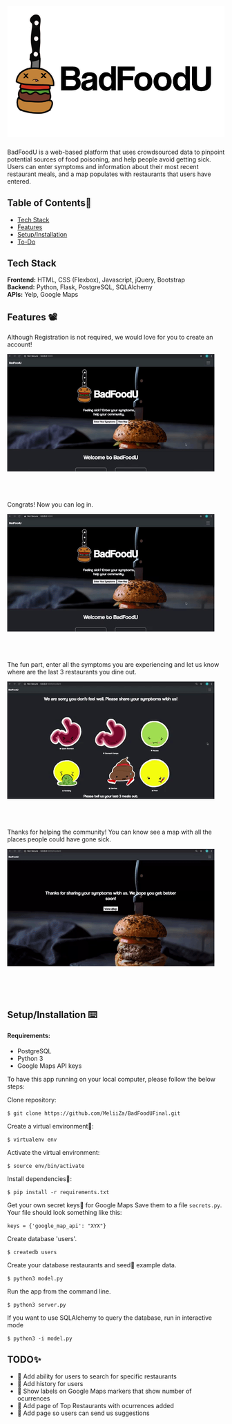 # <img src="/static/images/BFUheader.png">

BadFoodU is a web-based platform that uses crowdsourced data to pinpoint potential sources of food poisoning, and help people avoid getting sick. Users can enter symptoms and information about their most recent restaurant meals, and a map populates with restaurants that users have entered.

## Table of Contents🍔

* [Tech Stack](#tech-stack)
* [Features](#features)
* [Setup/Installation](#installation)
* [To-Do](#future)

## <a name="tech-stack"></a>Tech Stack

__Frontend:__ HTML, CSS (Flexbox), Javascript, jQuery, Bootstrap <br/>
__Backend:__ Python, Flask, PostgreSQL, SQLAlchemy <br/>
__APIs:__ Yelp, Google Maps <br/>

## <a name="features"></a>Features 📽

Although Registration is not required, we would love for you to create an account!

![Register](/static/images/gifs/Registration.gif)

<br/><br/><br/>
Congrats! Now you can log in.

![LogIn](/static/images/gifs/Login.gif)

<br/><br/><br/>
The fun part, enter all the symptoms you are experiencing and let us know where are the last 3 restaurants you dine out.

![Symptoms](/static/images/gifs/Symptoms.gif)

<br/><br/><br/>
Thanks for helping the community! You can know see a map with all the places people could have gone sick.

![Map](/static/images/gifs/Map.gif)

<br/><br/><br/>

## <a name="installation"></a>Setup/Installation ⌨️

#### Requirements:

- PostgreSQL
- Python 3
- Google Maps API keys

To have this app running on your local computer, please follow the below steps:

Clone repository:
```
$ git clone https://github.com/MeliiZa/BadFoodUFinal.git
```
Create a virtual environment🔮:
```
$ virtualenv env
```
Activate the virtual environment:
```
$ source env/bin/activate
```
Install dependencies🔗:
```
$ pip install -r requirements.txt
```

Get your own secret keys🔑 for Google Maps
Save them to a file `secrets.py`. Your file should look something like this:
```
keys = {'google_map_api': "XYX"}
```
Create database 'users'.
```
$ createdb users
```
Create your database restaurants and seed🌱 example data.
```
$ python3 model.py
```
Run the app from the command line.
```
$ python3 server.py
```
If you want to use SQLAlchemy to query the database, run in interactive mode
```
$ python3 -i model.py
```

## <a name="future"></a>TODO✨
* 🍔 Add ability for users to search for specific restaurants
* 🍔 Add history for users
* 🍔 Show labels on Google Maps markers that show number of ocurrences
* 🍔 Add page of Top Restaurants with ocurrences added
* 🍔 Add page so users can send us suggestions
